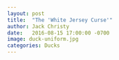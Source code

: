 ```yaml
---
layout: post
title:  "The 'White Jersey Curse'"
author: Jack Christy
date:   2016-08-15 17:00:00 -0700
image: duck-uniform.jpg
categories: Ducks
---
```

